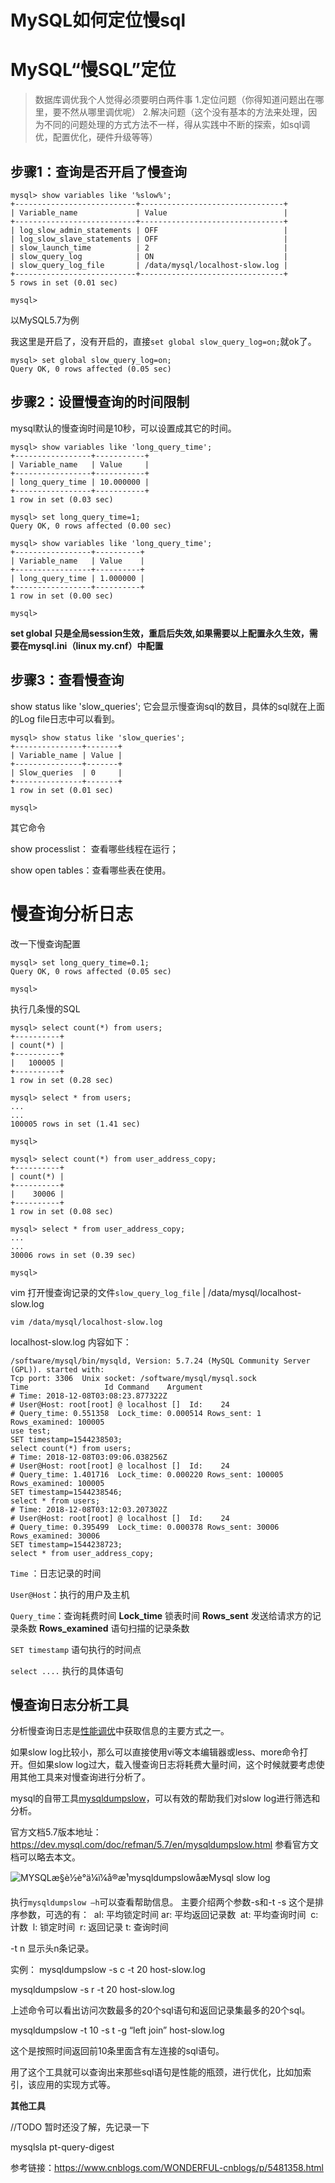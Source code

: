 # MySQL如何定位慢sql

# MySQL“慢SQL”定位

> 数据库调优我个人觉得必须要明白两件事
>     1.定位问题（你得知道问题出在哪里，要不然从哪里调优呢）
>     2.解决问题（这个没有基本的方法来处理，因为不同的问题处理的方式方法不一样，得从实践中不断的探索，如sql调优，配置优化，硬件升级等等） 

## 步骤1：查询是否开启了慢查询

```mysql
mysql> show variables like '%slow%';
+---------------------------+--------------------------------+
| Variable_name             | Value                          |
+---------------------------+--------------------------------+
| log_slow_admin_statements | OFF                            |
| log_slow_slave_statements | OFF                            |
| slow_launch_time          | 2                              |
| slow_query_log            | ON                             |
| slow_query_log_file       | /data/mysql/localhost-slow.log |
+---------------------------+--------------------------------+
5 rows in set (0.01 sec)

mysql> 
```

以MySQL5.7为例

我这里是开启了，没有开启的，直接`set global slow_query_log=on;`就ok了。 

```mysql
mysql> set global slow_query_log=on;
Query OK, 0 rows affected (0.05 sec)
```

## 步骤2：设置慢查询的时间限制

mysql默认的慢查询时间是10秒，可以设置成其它的时间。 

```mysql
mysql> show variables like 'long_query_time';
+-----------------+-----------+
| Variable_name   | Value     |
+-----------------+-----------+
| long_query_time | 10.000000 |
+-----------------+-----------+
1 row in set (0.03 sec)

mysql> set long_query_time=1;
Query OK, 0 rows affected (0.00 sec)

mysql> show variables like 'long_query_time';
+-----------------+----------+
| Variable_name   | Value    |
+-----------------+----------+
| long_query_time | 1.000000 |
+-----------------+----------+
1 row in set (0.00 sec)

mysql> 
```

**set global 只是全局session生效，重启后失效,如果需要以上配置永久生效，需要在mysql.ini（linux my.cnf）中配置**

## 步骤3：查看慢查询

show status like 'slow_queries'; 
它会显示慢查询sql的数目，具体的sql就在上面的Log file日志中可以看到。 

```mysql
mysql> show status like 'slow_queries';
+---------------+-------+
| Variable_name | Value |
+---------------+-------+
| Slow_queries  | 0     |
+---------------+-------+
1 row in set (0.01 sec)

mysql> 
```

其它命令

show processlist： 查看哪些线程在运行； 

show open tables：查看哪些表在使用。

# 慢查询分析日志

改一下慢查询配置

```mysql
mysql> set long_query_time=0.1;
Query OK, 0 rows affected (0.05 sec)

mysql> 
```

执行几条慢的SQL

```mysql
mysql> select count(*) from users;
+----------+
| count(*) |
+----------+
|   100005 |
+----------+
1 row in set (0.28 sec)

mysql> select * from users;
...
...
100005 rows in set (1.41 sec)

mysql> 
```

```mysql
mysql> select count(*) from user_address_copy;
+----------+
| count(*) |
+----------+
|    30006 |
+----------+
1 row in set (0.08 sec)

mysql> select * from user_address_copy;
...
...
30006 rows in set (0.39 sec)

mysql> 
```

vim 打开慢查询记录的文件`slow_query_log_file`       | /data/mysql/localhost-slow.log

`vim /data/mysql/localhost-slow.log`

localhost-slow.log 内容如下：

```mysql
/software/mysql/bin/mysqld, Version: 5.7.24 (MySQL Community Server (GPL)). started with:
Tcp port: 3306  Unix socket: /software/mysql/mysql.sock
Time                 Id Command    Argument
# Time: 2018-12-08T03:08:23.877322Z
# User@Host: root[root] @ localhost []  Id:    24
# Query_time: 0.551358  Lock_time: 0.000514 Rows_sent: 1  Rows_examined: 100005
use test;
SET timestamp=1544238503;
select count(*) from users;
# Time: 2018-12-08T03:09:06.038256Z
# User@Host: root[root] @ localhost []  Id:    24
# Query_time: 1.401716  Lock_time: 0.000220 Rows_sent: 100005  Rows_examined: 100005
SET timestamp=1544238546;
select * from users;
# Time: 2018-12-08T03:12:03.207302Z
# User@Host: root[root] @ localhost []  Id:    24
# Query_time: 0.395499  Lock_time: 0.000378 Rows_sent: 30006  Rows_examined: 30006
SET timestamp=1544238723;
select * from user_address_copy;

```

`Time` ：日志记录的时间

`User@Host`：执行的用户及主机

`Query_time`：查询耗费时间 **Lock_time** 锁表时间 **Rows_sent** 发送给请求方的记录条数 **Rows_examined** 语句扫描的记录条数

`SET timestamp` 语句执行的时间点

`select ....` 执行的具体语句

## 慢查询日志分析工具

<!--参考https://www.olinux.org.cn/mysql/950.html-->

<!--参考https://www.centos.bz/2012/01/active-mysql-slow-log-mysqldumpslow/-->

分析慢查询日志是[性能调优](https://www.olinux.org.cn/tag/%e6%80%a7%e8%83%bd%e8%b0%83%e4%bc%98)中获取信息的主要方式之一。

如果slow log比较小，那么可以直接使用vi等文本编辑器或less、more命令打开。但如果slow log过大，载入慢查询日志将耗费大量时间，这个时候就要考虑使用其他工具来对慢查询进行分析了。

mysql的自带工具[mysqldumpslow](https://www.olinux.org.cn/tag/mysqldumpslow)，可以有效的帮助我们对slow log进行筛选和分析。

官方文档5.7版本地址：https://dev.mysql.com/doc/refman/5.7/en/mysqldumpslow.html
参看官方文档可以略去本文。

![MYSQLæ§è½è°ä¼ï¼å®æ¹mysqldumpslowåæMysql slow log](http://ww4.sinaimg.cn/large/006tNc79gy1g5xasl6slsj30c30e10te.jpg)

执行`mysqldumpslow –h`可以查看帮助信息。
主要介绍两个参数-s和-t
-s 这个是排序参数，可选的有：
​	al: 平均锁定时间
​	ar: 平均返回记录数
​	at: 平均查询时间
​	c: 计数
​	l: 锁定时间
​	r: 返回记录
​	t: 查询时间

-t n 显示头n条记录。

实例：
mysqldumpslow -s c -t 20 host-slow.log

mysqldumpslow -s r -t 20 host-slow.log

上述命令可以看出访问次数最多的20个sql语句和返回记录集最多的20个sql。

mysqldumpslow -t 10 -s t -g “left join” host-slow.log

这个是按照时间返回前10条里面含有左连接的sql语句。

用了这个工具就可以查询出来那些sql语句是性能的瓶颈，进行优化，比如加索引，该应用的实现方式等。

**其他工具**

//TODO 暂时还没了解，先记录一下

mysqlsla
pt-query-digest



参考链接：https://www.cnblogs.com/WONDERFUL-cnblogs/p/5481358.html